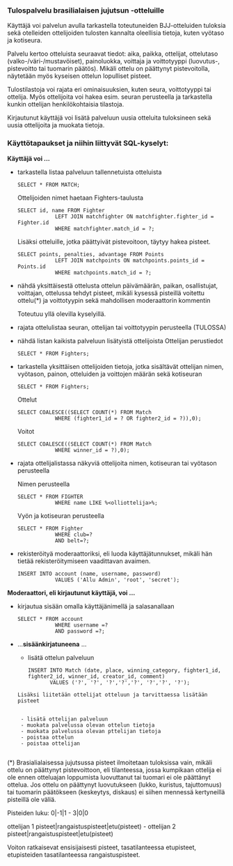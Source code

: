 ### Tulospalvelu brasilialaisen jujutsun -otteluille
Käyttäjä voi palvelun avulla tarkastella toteutuneiden BJJ-otteluiden tuloksia sekä otelleiden ottelijoiden tulosten kannalta oleellisia tietoja, kuten vyötaso ja kotiseura.

Palvelu kertoo otteluista seuraavat tiedot: aika, paikka, ottelijat, ottelutaso (valko-/väri-/mustavöiset), painoluokka, voittaja ja voittotyyppi (luovutus-, pistevoitto tai tuomarin päätös). Mikäli ottelu on päättynyt pistevoitolla, näytetään myös kyseisen ottelun lopulliset pisteet.

Tulostilastoja voi rajata eri ominaisuuksien, kuten seura, voittotyyppi tai ottelija. Myös ottelijoita voi hakea esim. seuran perusteella ja tarkastella kunkin ottelijan henkilökohtaisia tilastoja.

Kirjautunut käyttäjä voi lisätä palveluun uusia otteluita tuloksineen sekä uusia ottelijoita ja muokata tietoja. 

### Käyttötapaukset ja niihin liittyvät SQL-kyselyt:

**Käyttäjä voi ...** 

- tarkastella listaa palveluun tallennetuista otteluista
    ``` 
    SELECT * FROM MATCH;
    ```
    Ottelijoiden nimet haetaan Fighters-taulusta
    ```
    SELECT id, name FROM Fighter 
                LEFT JOIN matchfighter ON matchfighter.fighter_id = Fighter.id
                WHERE matchfighter.match_id = ?;
    ```

    Lisäksi otteluille, jotka päättyivät pistevoitoon, täytyy hakea pisteet.
    ``` 
    SELECT points, penalties, advantage FROM Points 
                LEFT JOIN matchpoints ON matchpoints.points_id = Points.id 
                WHERE matchpoints.match_id = ?;
    ```

- nähdä yksittäisestä ottelusta ottelun päivämäärän, paikan, osallistujat, voittajan, ottelussa tehdyt pisteet, mikäli kysessä pisteillä voitettu ottelu(*) ja voittotyypin sekä mahdollisen moderaattorin kommentin
  
   Toteutuu yllä olevilla kyselyillä. 

- rajata ottelulistaa seuran, ottelijan tai voittotyypin perusteella (TULOSSA)
  
- nähdä listan kaikista palveluun lisätyistä ottelijoista
    Ottelijan perustiedot
    ``` 
    SELECT * FROM Fighters;
    ``` 
    
- tarkastella yksittäisen ottelijoiden tietoja, jotka sisältävät ottelijan nimen, vyötason, painon, otteluiden ja voittojen määrän sekä kotiseuran

    ``` 
    SELECT * FROM Fighters;
    ``` 
    Ottelut
    ```
    SELECT COALESCE((SELECT COUNT(*) FROM Match
                WHERE (fighter1_id = ? OR fighter2_id = ?)),0);
    ```
    Voitot
    ```
    SELECT COALESCE((SELECT COUNT(*) FROM Match
                WHERE winner_id = ?),0);
    ```
 - rajata ottelijalistassa näkyviä ottelijoita nimen, kotiseuran tai vyötason perusteella
    
    Nimen perusteella
    ```
    SELECT * FROM FIGHTER
                WHERE name LIKE %<olliottelija>%;
    ```
    Vyön ja kotiseuran perusteella
    ```
    SELECT * FROM Fighter
                WHERE club=?
                AND belt=?;
    ```

 - rekisteröityä moderaattoriksi, eli luoda käyttäjätunnukset, mikäli hän tietää rekisteröitymiseen vaadittavan avaimen.
    ```
    INSERT INTO account (name, username, password) 
                VALUES ('Allu Admin', 'root', 'secret');
    ```
 
**Moderaattori, eli kirjautunut käyttäjä, voi ...**
    
 - kirjautua sisään omalla käyttäjänimellä ja salasanallaan
    ```
    SELECT * FROM account
                WHERE username =?
                AND password =?;
    ```

 -  ...**sisäänkirjatuneena** ... 
     - lisätä ottelun palveluun
         ```
        INSERT INTO Match (date, place, winning_category, fighter1_id, fighter2_id, winner_id, creator_id, comment) 
                VALUES ('?', '?', '?','?','?', '?','?', '?');
    ```
    Lisäksi liitetään ottelijat otteluun ja tarvittaessa lisätään pisteet
    

     - lisätä ottelijan palveluun
     - muokata palvelussa olevan ottelun tietoja
     - muokata palvelussa olevan pttelijan tietoja
     - poistaa ottelun
     - poistaa ottelijan


(*) Brasialialaisessa jujutsussa pisteet ilmoitetaan tuloksissa vain, mikäli ottelu on päättynyt pistevoittoon, eli tilanteessa, jossa kumpikaan ottelija ei ole ennen otteluajan loppumista luovuttanut tai tuomari ei ole päättänyt ottelua. Jos ottelu on päättynyt luovutukseen (lukko, kuristus, tajuttomuus) tai tuomarin päätökseen (keskeytys, diskaus) ei siihen mennessä kertyneillä pisteillä ole väliä.

Pisteiden luku: 0|-1|1 - 3|0|0

ottelijan 1 pisteet|rangaistuspisteet|etu(pisteet) - ottelijan 2 pisteet|rangaistuspisteet|etu(pisteet)

Voiton ratkaisevat ensisijaisesti pisteet, tasatilanteessa etupisteet, etupisteiden tasatilanteessa rangaistuspisteet.
